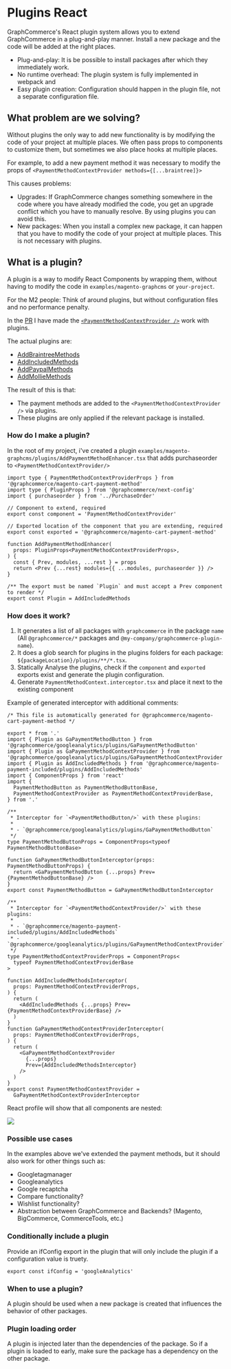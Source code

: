 # Plugins React

GraphCommerce's React plugin system allows you to extend GraphCommerce in a
plug-and-play manner. Install a new package and the code will be added at the
right places.

- Plug-and-play: It is be possible to install packages after which they
  immediately work.
- No runtime overhead: The plugin system is fully implemented in webpack and
- Easy plugin creation: Configuration should happen in the plugin file, not a
  separate configuration file.

## What problem are we solving?

Without plugins the only way to add new functionality is by modifying the code
of your project at multiple places. We often pass props to components to
customize them, but sometimes we also place hooks at multiple places.

For example, to add a new payment method it was necessary to modify the props of
`<PaymentMethodContextProvider methods={[...braintree]}>`

This causes problems:

- Upgrades: If GraphCommerce changes something somewhere in the code where you
  have already modified the code, you get an upgrade conflict which you have to
  manually resolve. By using plugins you can avoid this.
- New packages: When you install a complex new package, it can happen that you
  have to modify the code of your project at multiple places. This is not
  necessary with plugins.

## What is a plugin?

A plugin is a way to modify React Components by wrapping them, without having to
modify the code in `examples/magento-graphcms` or `your-project`.

For the M2 people: Think of around plugins, but without configuration files and
no performance penalty.

In the [PR](https://github.com/graphcommerce-org/graphcommerce/pull/1718) I have
made the
[`<PaymentMethodContextProvider />`](https://github.com/graphcommerce-org/graphcommerce/pull/1718/files#diff-d5b4da6c34d4b40dc8ac5d1c5967bc6f5aaa70d0d5ac79552f3a980b17a88ea9R115)
work with plugins.

The actual plugins are:

- [AddBraintreeMethods](https://github.com/graphcommerce-org/graphcommerce/pull/1718/files#diff-14391e8c8f598e720b3e99ece1248987d68eb6133d354a3a55ef82331905be5b)
- [AddIncludedMethods](https://github.com/graphcommerce-org/graphcommerce/pull/1718/files#diff-c3d57b802463ed40925b558049a56992202be975f3c86982e6a753e2830bdb9f)
- [AddPaypalMethods](https://github.com/graphcommerce-org/graphcommerce/pull/1718/files#diff-934d7a9d597b01b6da875f61ca1cdfd57e0e0817e7126ce6216fd82dc4b6f899)
- [AddMollieMethods](https://github.com/graphcommerce-org/graphcommerce/pull/1718/files#diff-76e6fc63dee67f55cbad4f13dc7b1b764da6235b88ed8d987c7044b7ef7fc942)

The result of this is that:

- The payment methods are added to the `<PaymentMethodContextProvider />` via
  plugins.
- These plugins are only applied if the relevant package is installed.

### How do I make a plugin?

In the root of my project, i've created a plugin
`examples/magento-graphcms/plugins/AddPaymentMethodEnhancer.tsx` that adds
purchaseorder to `<PaymentMethodContextProvider/>`

```tsx
import type { PaymentMethodContextProviderProps } from '@graphcommerce/magento-cart-payment-method'
import type { PluginProps } from '@graphcommerce/next-config'
import { purchaseorder } from '../PurchaseOrder'

// Component to extend, required
export const component = 'PaymentMethodContextProvider'

// Exported location of the component that you are extending, required
export const exported = '@graphcommerce/magento-cart-payment-method'

function AddPaymentMethodEnhancer(
  props: PluginProps<PaymentMethodContextProviderProps>,
) {
  const { Prev, modules, ...rest } = props
  return <Prev {...rest} modules={{ ...modules, purchaseorder }} />
}

/** The export must be named `Plugin` and must accept a Prev component to render */
export const Plugin = AddIncludedMethods
```

### How does it work?

1. It generates a list of all packages with `graphcommerce` in the package
   `name` (All `@graphcommerce/*` packages and
   `@my-company/graphcommerce-plugin-name`).
2. It does a glob search for plugins in the plugins folders for each package:
   `${packageLocation}/plugins/**/*.tsx`.
3. Statically Analyse the plugins, check if the `component` and `exported`
   exports exist and generate the plugin configuration.
4. Generate `PaymentMethodContext.interceptor.tsx` and place it next to the
   existing component

Example of generated interceptor with additional comments:

```tsx
/* This file is automatically generated for @graphcommerce/magento-cart-payment-method */

export * from '.'
import { Plugin as GaPaymentMethodButton } from '@graphcommerce/googleanalytics/plugins/GaPaymentMethodButton'
import { Plugin as GaPaymentMethodContextProvider } from '@graphcommerce/googleanalytics/plugins/GaPaymentMethodContextProvider'
import { Plugin as AddIncludedMethods } from '@graphcommerce/magento-payment-included/plugins/AddIncludedMethods'
import { ComponentProps } from 'react'
import {
  PaymentMethodButton as PaymentMethodButtonBase,
  PaymentMethodContextProvider as PaymentMethodContextProviderBase,
} from '.'

/**
 * Interceptor for `<PaymentMethodButton/>` with these plugins:
 *
 * - `@graphcommerce/googleanalytics/plugins/GaPaymentMethodButton`
 */
type PaymentMethodButtonProps = ComponentProps<typeof PaymentMethodButtonBase>

function GaPaymentMethodButtonInterceptor(props: PaymentMethodButtonProps) {
  return <GaPaymentMethodButton {...props} Prev={PaymentMethodButtonBase} />
}
export const PaymentMethodButton = GaPaymentMethodButtonInterceptor

/**
 * Interceptor for `<PaymentMethodContextProvider/>` with these plugins:
 *
 * - `@graphcommerce/magento-payment-included/plugins/AddIncludedMethods`
 * - `@graphcommerce/googleanalytics/plugins/GaPaymentMethodContextProvider`
 */
type PaymentMethodContextProviderProps = ComponentProps<
  typeof PaymentMethodContextProviderBase
>

function AddIncludedMethodsInterceptor(
  props: PaymentMethodContextProviderProps,
) {
  return (
    <AddIncludedMethods {...props} Prev={PaymentMethodContextProviderBase} />
  )
}
function GaPaymentMethodContextProviderInterceptor(
  props: PaymentMethodContextProviderProps,
) {
  return (
    <GaPaymentMethodContextProvider
      {...props}
      Prev={AddIncludedMethodsInterceptor}
    />
  )
}
export const PaymentMethodContextProvider =
  GaPaymentMethodContextProviderInterceptor
```

React profile will show that all components are nested:

![](https://user-images.githubusercontent.com/1244416/197813853-e8aa329e-41bc-4f56-8aac-2464cc37032f.png)

### Possible use cases

In the examples above we've extended the payment methods, but it should also
work for other things such as:

- Googletagmanager
- Googleanalytics
- Google recaptcha
- Compare functionality?
- Wishlist functionality?
- Abstraction between GraphCommerce and Backends? (Magento, BigCommerce,
  CommerceTools, etc.)

### Conditionally include a plugin

Provide an ifConfig export in the plugin that will only include the plugin if a
configuration value is truety.

```tsx
export const ifConfig = 'googleAnalytics'
```

### When to use a plugin?

A plugin should be used when a new package is created that influences the
behavior of other packages.

### Plugin loading order

A plugin is injected later than the dependencies of the package. So if a plugin
is loaded to early, make sure the package has a dependency on the other package.
